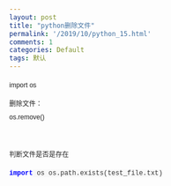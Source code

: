 ```yaml
---
layout: post
title: "python删除文件"
permalink: '/2019/10/python_15.html'
comments: 1
categories: Default
tags: 默认
---
```

<p style="margin: 10px auto; line-height: 24px; font-size: 12px; color: #222222; font-family: Verdana, Arial, Helvetica, sans-serif;">import os</p>

<p style="margin: 10px auto; line-height: 24px; font-size: 12px; color: #222222; font-family: Verdana, Arial, Helvetica, sans-serif;">删除文件：&nbsp;<br/>os.remove()</p>

<p style="margin: 10px auto; line-height: 24px; font-size: 12px; color: #222222; font-family: Verdana, Arial, Helvetica, sans-serif;">&nbsp;</p>

<p style="margin: 10px auto; line-height: 24px; font-size: 12px; color: #222222; font-family: Verdana, Arial, Helvetica, sans-serif;">判断文件是否是存在</p>

<p style="margin: 10px auto; line-height: 24px; font-size: 12px; color: #222222; font-family: Verdana, Arial, Helvetica, sans-serif;"><span class="hljs-keyword" style="margin: 0px; padding: 0px; color: #333333; font-family: Consolas, Inconsolata, Courier, monospace; font-size: 11.9px; white-space: pre; font-weight: bold;"><span class="hljs-keyword" style="margin: 0px; padding: 0px; color: #0000ff;">import</span></span><span style="color: #333333; font-family: Consolas, Inconsolata, Courier, monospace; font-size: 11.9px; white-space: pre; background-color: #f8f8f8;"> os os.path.exists(test_file.txt)</span></p>